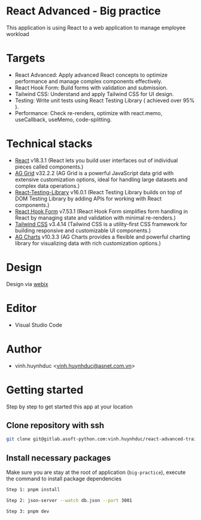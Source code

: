 # React Advanced - Big practice

This application is using React to a web application to manage employee workload

# Targets

- React Advanced: Apply advanced React concepts to optimize performance and manage complex components effectively.
- React Hook Form: Build forms with validation and submission.
- Tailwind CSS: Understand and apply Tailwind CSS for UI design.
- Testing: Write unit tests using React Testing Library ( achieved over 95% ).
- Performance: Check re-renders, optimize with react.memo, useCallback, useMemo, code-splitting.

# Technical stacks

- [React](https://react.dev/) v18.3.1 (React lets you build user interfaces out of individual pieces called components.)
- [AG Grid](https://www.ag-grid.com/) v32.2.2 (AG Grid is a powerful JavaScript data grid with extensive customization options, ideal for handling large datasets and complex data operations.)
- [React-Testing-Library](https://testing-library.com/docs/react-testing-library/intro/) v16.0.1 (React Testing Library builds on top of DOM Testing Library by adding APIs for working with React components.)
- [React Hook Form](https://www.react-hook-form.com/) v7.53.1 (React Hook Form simplifies form handling in React by managing state and validation with minimal re-renders.)
- [Tailwind CSS](https://tailwindcss.com/) v3.4.14 (Tailwind CSS is a utility-first CSS framework for building responsive and customizable UI components.)
- [AG Charts](https://ag-grid.com/charts/) v10.3.3 (AG Charts provides a flexible and powerful charting library for visualizing data with rich customization options.)

# Design

Design via [webix](https://webix.com/demos/team-progress/#!/top/dashboard)

# Editor

- Visual Studio Code

# Author

- vinh.huynhduc <[vinh.huynhduc@asnet.com.vn](vinh.huynhduc@asnet.com.vn)>

# Getting started

Step by step to get started this app at your location

## Clone repository with ssh

```bash
git clone git@gitlab.asoft-python.com:vinh.huynhduc/react-advanced-training.git
```

## Install necessary packages

Make sure you are stay at the root of application (`big-practice`), execute the command
to install package dependencies

```bash
Step 1: pnpm install
```

```bash
Step 2: json-server --watch db.json --port 3001
```

```bash
Step 3: pnpm dev
```
